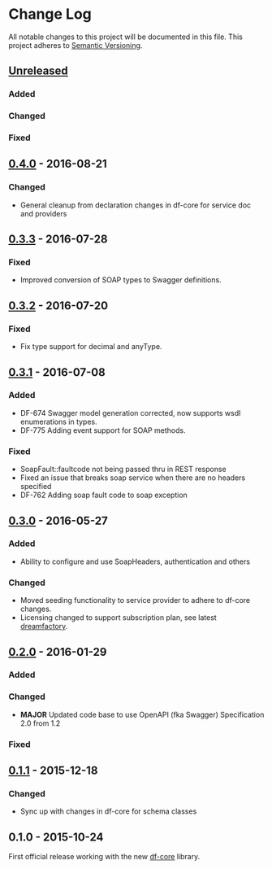 # Change Log
All notable changes to this project will be documented in this file.
This project adheres to [Semantic Versioning](http://semver.org/).

## [Unreleased]
### Added

### Changed

### Fixed


## [0.4.0] - 2016-08-21
### Changed
- General cleanup from declaration changes in df-core for service doc and providers

## [0.3.3] - 2016-07-28
### Fixed
- Improved conversion of SOAP types to Swagger definitions.

## [0.3.2] - 2016-07-20
### Fixed
- Fix type support for decimal and anyType.

## [0.3.1] - 2016-07-08
### Added
- DF-674 Swagger model generation corrected, now supports wsdl enumerations in types.
- DF-775 Adding event support for SOAP methods.

### Fixed
- SoapFault::faultcode not being passed thru in REST response
- Fixed an issue that breaks soap service when there are no headers specified
- DF-762 Adding soap fault code to soap exception

## [0.3.0] - 2016-05-27
### Added
- Ability to configure and use SoapHeaders, authentication and others

### Changed
- Moved seeding functionality to service provider to adhere to df-core changes.
- Licensing changed to support subscription plan, see latest [dreamfactory](https://github.com/dreamfactorysoftware/dreamfactory).

## [0.2.0] - 2016-01-29
### Added

### Changed
- **MAJOR** Updated code base to use OpenAPI (fka Swagger) Specification 2.0 from 1.2

### Fixed

## [0.1.1] - 2015-12-18
### Changed
- Sync up with changes in df-core for schema classes

## 0.1.0 - 2015-10-24
First official release working with the new [df-core](https://github.com/dreamfactorysoftware/df-core) library.

[Unreleased]: https://github.com/dreamfactorysoftware/df-soap/compare/0.4.0...HEAD
[0.4.0]: https://github.com/dreamfactorysoftware/df-soap/compare/0.3.3...0.4.0
[0.3.3]: https://github.com/dreamfactorysoftware/df-soap/compare/0.3.2...0.3.3
[0.3.2]: https://github.com/dreamfactorysoftware/df-soap/compare/0.3.1...0.3.2
[0.3.1]: https://github.com/dreamfactorysoftware/df-soap/compare/0.3.0...0.3.1
[0.3.0]: https://github.com/dreamfactorysoftware/df-soap/compare/0.2.0...0.3.0
[0.2.0]: https://github.com/dreamfactorysoftware/df-soap/compare/0.1.1...0.2.0
[0.1.1]: https://github.com/dreamfactorysoftware/df-soap/compare/0.1.0...0.1.1
